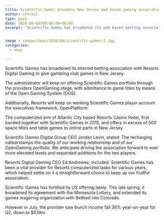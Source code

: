 ```yaml
---
title: Scientific Games broadens New Jersey web based gaming association with Resorts Digital
author: xforeal 
type: post
date: 2020-09-08T00:00:00+00:00
excerpt: 'Scientific Games has broadened its web based betting association with Resorts Digital Gaming to give gambling club games in New Jersey '


image : images/news/2020/09/scientific-games-2.jpg
categories:
  - news

---
```

Scientific Games has broadened its internet betting association with Resorts Digital Gaming to give gambling club games in New Jersey. 

The administrator will keep on offering Scientific Games portfolio through the providers OpenGaming stage, with admittance to game titles by means of the Open Gaming System (OGS). 

Additionally, Resorts will keep on working Scientific Games player account the executives framework, OpenPlatform. 

The computerized arm of Atlantic City based Resorts Casino Hotel, first banded together with Scientific Games in 2015, and offers in excess of 500 space titles and table games to online parts in New Jersey. 

Scientific Games Digital Group CEO Jordan Levin, stated: The recharging rubberstamps the quality of our working relationship and of our OpenGaming portfolio. We anticipate driving the association forward to ever more elevated levels and expanded additions for the two players. 

Resorts Digital Gaming CEO Ed Andrewes, included: Scientific Games has been a vital provider for Resorts computerized tasks for various years, which helped settle on it a straightforward choice to keep up our fruitful association. 

Scientific Games has fortified its US offering lately. This late spring, it broadened its agreement with the Minnesota Lottery, and extended its games wagering organization with Betfred into Colorado. 

However in July, the provider saw bunch income fall 36&percnt; year-on-year for Q2, down to $539m.